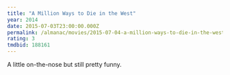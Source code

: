 ```yaml
---
title: "A Million Ways to Die in the West"
year: 2014
date: 2015-07-03T23:00:00.000Z
permalink: /almanac/movies/2015-07-04-a-million-ways-to-die-in-the-west/index.html
rating: 3
tmdbid: 188161
---
```


A little on-the-nose but still pretty funny.
